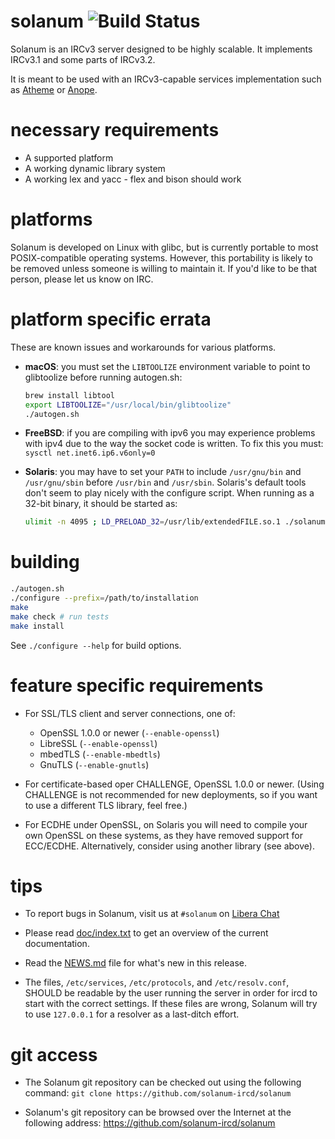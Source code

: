 # solanum ![Build Status](https://github.com/solanum-ircd/solanum/workflows/CI/badge.svg)

Solanum is an IRCv3 server designed to be highly scalable.  It implements IRCv3.1 and some parts of IRCv3.2.

It is meant to be used with an IRCv3-capable services implementation such as [Atheme][atheme] or [Anope][anope].

   [atheme]: https://atheme.github.io/
   [anope]: http://www.anope.org/

# necessary requirements

 * A supported platform
 * A working dynamic library system
 * A working lex and yacc - flex and bison should work

# platforms

Solanum is developed on Linux with glibc, but is currently portable to most POSIX-compatible operating systems.
However, this portability is likely to be removed unless someone is willing to maintain it.  If you'd like to be that
person, please let us know on IRC.

# platform specific errata

These are known issues and workarounds for various platforms.

 * **macOS**: you must set the `LIBTOOLIZE` environment variable to point to glibtoolize before running autogen.sh:

   ```bash
   brew install libtool
   export LIBTOOLIZE="/usr/local/bin/glibtoolize"
   ./autogen.sh
   ```

 * **FreeBSD**: if you are compiling with ipv6 you may experience
   problems with ipv4 due to the way the socket code is written.  To
   fix this you must: `sysctl net.inet6.ip6.v6only=0`

 * **Solaris**: you may have to set your `PATH` to include `/usr/gnu/bin` and `/usr/gnu/sbin` before `/usr/bin`
   and `/usr/sbin`. Solaris's default tools don't seem to play nicely with the configure script. When running
   as a 32-bit binary, it should be started as:

   ```bash
   ulimit -n 4095 ; LD_PRELOAD_32=/usr/lib/extendedFILE.so.1 ./solanum
   ```

# building

```bash
./autogen.sh
./configure --prefix=/path/to/installation
make
make check # run tests
make install
```

See `./configure --help` for build options.

# feature specific requirements

 * For SSL/TLS client and server connections, one of:

   * OpenSSL 1.0.0 or newer (`--enable-openssl`)
   * LibreSSL (`--enable-openssl`)
   * mbedTLS (`--enable-mbedtls`)
   * GnuTLS (`--enable-gnutls`)

 * For certificate-based oper CHALLENGE, OpenSSL 1.0.0 or newer.
   (Using CHALLENGE is not recommended for new deployments, so if you want to use a different TLS library,
    feel free.)

 * For ECDHE under OpenSSL, on Solaris you will need to compile your own OpenSSL on these systems, as they
   have removed support for ECC/ECDHE.  Alternatively, consider using another library (see above).

# tips

 * To report bugs in Solanum, visit us at `#solanum` on [Libera Chat](https://libera.chat)

 * Please read [doc/index.txt](doc/index.txt) to get an overview of the current documentation.

 * Read the [NEWS.md](NEWS.md) file for what's new in this release.

 * The files, `/etc/services`, `/etc/protocols`, and `/etc/resolv.conf`, SHOULD be
   readable by the user running the server in order for ircd to start with
   the correct settings.  If these files are wrong, Solanum will try to use
   `127.0.0.1` for a resolver as a last-ditch effort.

# git access

 * The Solanum git repository can be checked out using the following command:
	`git clone https://github.com/solanum-ircd/solanum`

 * Solanum's git repository can be browsed over the Internet at the following address:
	https://github.com/solanum-ircd/solanum
